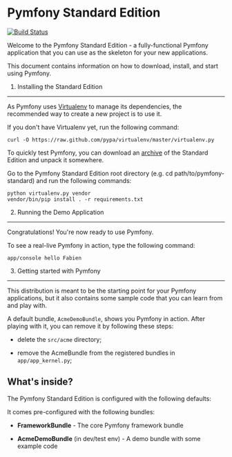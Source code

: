 Pymfony Standard Edition
========================

[![Build Status][0]][1]

Welcome to the Pymfony Standard Edition - a fully-functional Pymfony
application that you can use as the skeleton for your new applications.

This document contains information on how to download, install, and start
using Pymfony.


1) Installing the Standard Edition
----------------------------------

As Pymfony uses [Virtualenv][2] to manage its dependencies, the recommended way
to create a new project is to use it.

If you don't have Virtualenv yet, run the following command:

    curl -O https://raw.github.com/pypa/virtualenv/master/virtualenv.py

To quickly test Pymfony, you can download an [archive][3] of the Standard
Edition and unpack it somewhere.

Go to the Pymfony Standard Edition root directory (e.g. cd path/to/pymfony-standard) and run the following commands:

    python virtualenv.py vendor
    vendor/bin/pip install . -r requirements.txt

2) Running the Demo Application
-------------------------------

Congratulations! You're now ready to use Pymfony.

To see a real-live Pymfony in action, type the following command:

    app/console hello Fabien


3) Getting started with Pymfony
-------------------------------

This distribution is meant to be the starting point for your Pymfony
applications, but it also contains some sample code that you can learn from
and play with.

A default bundle, `AcmeDemoBundle`, shows you Pymfony in action. After
playing with it, you can remove it by following these steps:

  * delete the `src/acme` directory;

  * remove the AcmeBundle from the registered bundles in `app/app_kernel.py`;


What's inside?
--------------

The Pymfony Standard Edition is configured with the following defaults:

It comes pre-configured with the following bundles:

  * **FrameworkBundle** - The core Pymfony framework bundle

  * **AcmeDemoBundle** (in dev/test env) - A demo bundle with some example
    code



[0]: https://travis-ci.org/alquerci/pymfony-standard.png?branch=master
[1]: https://travis-ci.org/alquerci/pymfony-standard
[2]: http://www.virtualenv.org
[3]: https://github.com/alquerci/pymfony-standard/archive/master.zip
